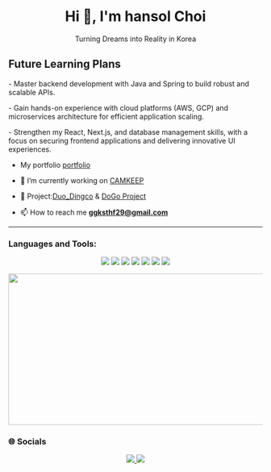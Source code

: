 
<h1 align="center">Hi 👋, I'm hansol Choi
</h1>
<p align="center">Turning Dreams into Reality in Korea</p>

<h2>Future Learning Plans</h2>
<p>- Master backend development with Java and Spring to build robust and scalable APIs. </p>
<p>- Gain hands-on experience with cloud platforms (AWS, GCP) and microservices architecture for efficient application scaling.</p>
<p>- Strengthen my React, Next.js, and database management skills, with a focus on securing frontend applications and delivering innovative UI experiences.</p>


- My portfolio [portfolio](https://portfolio-ace-ten.vercel.app/)

- 🔭 I’m currently working on [CAMKEEP](https://github.com/hansolChoi29/camkeep)

- 🚀 Project:[Duo_Dingco](https://github.com/reizvoll/Duo_Dingco) & [DoGo Project](https://github.com/Noonsae/DoGo_project)

- 📫 How to reach me **ggksthf29@gmail.com**


  
<hr />


<h3 align="left">Languages and Tools:</h3>
<p align="center">
  <img src="https://img.shields.io/badge/CSS3-1572B6?style=for-the-badge&logo=css3&logoColor=white&labelColor=blueviolet"/>
  <img src="https://img.shields.io/badge/HTML5-E34F26?style=for-the-badge&logo=html5&logoColor=white&labelColor=orangered"/>
  <img src="https://img.shields.io/badge/JavaScript-F7DF1E?style=for-the-badge&logo=javascript&logoColor=black&labelColor=gold"/>
  <img src="https://img.shields.io/badge/Next.js-000000?style=for-the-badge&logo=nextdotjs&logoColor=white&labelColor=gray"/>
  <img src="https://img.shields.io/badge/React-61DAFB?style=for-the-badge&logo=react&logoColor=black&labelColor=cyan"/>
  <img src="https://img.shields.io/badge/Tailwind_CSS-38B2AC?style=for-the-badge&logo=tailwindcss&logoColor=white&labelColor=teal"/>
  <img src="https://img.shields.io/badge/TypeScript-3178C6?style=for-the-badge&logo=typescript&logoColor=white&labelColor=blue"/>
</p>


<p align="center">
<a href="https://www.gitanimals.org/en_US?utm_medium=image&utm_source=hansolChoi29&utm_content=farm">
<img
  src="https://render.gitanimals.org/farms/hansolChoi29"
  width="600"
  height="300"
/>
</a>
</p>


### 🌐 Socials
<p align="center">
  <a href="https://instagram.com/_hxnxol_" target="_blank">
    <img src="https://img.shields.io/badge/Instagram-E4405F?style=for-the-badge&logo=instagram&logoColor=white&labelColor=crimson"/>
  </a>
  <a href="https://discord.gg/G4rSPTWf" target="_blank">
    <img src="https://img.shields.io/badge/Discord-5865F2?style=for-the-badge&logo=discord&logoColor=white&labelColor=blueviolet"/>
  </a>
</p>

